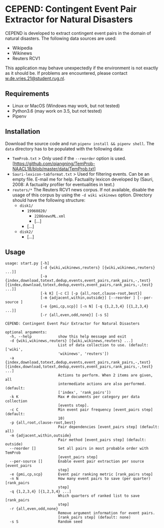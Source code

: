 # CEPEND: Contingent Event Pair Extractor for Natural Disasters

CEPEND is developed to extract contingent event pairs in the domain of natural disasters. The following data sources are used:

- Wikipedia
- Wikinews
- Reuters RCV1

This application may behave unexpectedly if the environment is not exactly as it should be. If problems are encountered, please contact <w.de.vries.21@student.rug.nl>.

## Requirements

- Linux or MacOS (Windows may work, but not tested)
- Python3.6 (may work on 3.5, but not tested)
- Pipenv

## Installation

Download the source code and run `pipenv install && pipenv shell`. The `data` directory has to be populated with the following data:

- `TemProb.txt` > Only used if the `--reorder` option is used. [https://github.com/qiangning/TemProb-NAACL18/blob/master/data/TemProb.txt]
- `Sauri-lexicon-tabformat.txt` > Used for filtering events. Can be an empty file. E-mail me for help. Factuality lexicon developed by (Sauri, 2008: A factuality profiler for eventualities in text.)
- `reuters/*` The Reuters RCV1 news corpus. If not available, disable the usage of this corpus by using the `-d wiki wikinews` option. Directory should have the following structure:
    - `disk1/`
        - `19960820/`
            - `2286newsML.xml`
            - [...]
        - [...]
    - `disk2/`
        - [...]

## Usage

```
usage: start.py [-h]
                [-d {wiki,wikinews,reuters} [{wiki,wikinews,reuters} ...]]
                [-a {index,download,totext,dedup,events,event_pairs,rank_pairs,-,test} [{index,download,totext,dedup,events,event_pairs,rank_pairs,-,test} ...]]
                [-k K] [-c C] [-p {all,root,clause-root,best}]
                [-m {adjacent,within,outside}] [--reorder ] [--per-source ]
                [-e {pmi,cp,scp}] [-n N] [-q {1,2,3,4} [{1,2,3,4} ...]]
                [-r {all,even,odd,none}] [-s S]

CEPEND: Contingent Event Pair Extractor for Natural Disasters

optional arguments:
  -h, --help            show this help message and exit
  -d {wiki,wikinews,reuters} [{wiki,wikinews,reuters} ...]
                        List of data collection to use. (default: ['wiki',
                        'wikinews', 'reuters'])
  -a {index,download,totext,dedup,events,event_pairs,rank_pairs,-,test} [{index,download,totext,dedup,events,event_pairs,rank_pairs,-,test} ...]
                        Actions to perform. When 2 items are given, all
                        intermediate actions are also performed. (default:
                        ['index', 'rank_pairs'])
  -k K                  Max # documents per category per data collection
                        [events step].
  -c C                  Min event pair frequency [event_pairs step] (default:
                        10)
  -p {all,root,clause-root,best}
                        Pair dependencies [event_pairs step] (default: all)
  -m {adjacent,within,outside}
                        Pair method [event_pairs step] (default: outside)
  --reorder []          Set all pairs in most probable order with TemProb
                        [event_pairs step]
  --per-source []       Enable event pair extraction per source [event_pairs
                        step]
  -e {pmi,cp,scp}       Event pair ranking metric [rank_pairs step]
  -n N                  How many event pairs to save (per quarter) [rank_pairs
                        step]
  -q {1,2,3,4} [{1,2,3,4} ...]
                        Which quarters of ranked list to save [rank_pairs
                        step]
  -r {all,even,odd,none}
                        Remove argument information for event pairs.
                        [rank_pairs step] (default: none)
  -s S                  Random seed
```